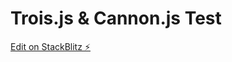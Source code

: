 # Trois.js & Cannon.js Test
[Edit on StackBlitz ⚡️](https://stackblitz.com/edit/troisjs-cannonjs-xvulkf)
